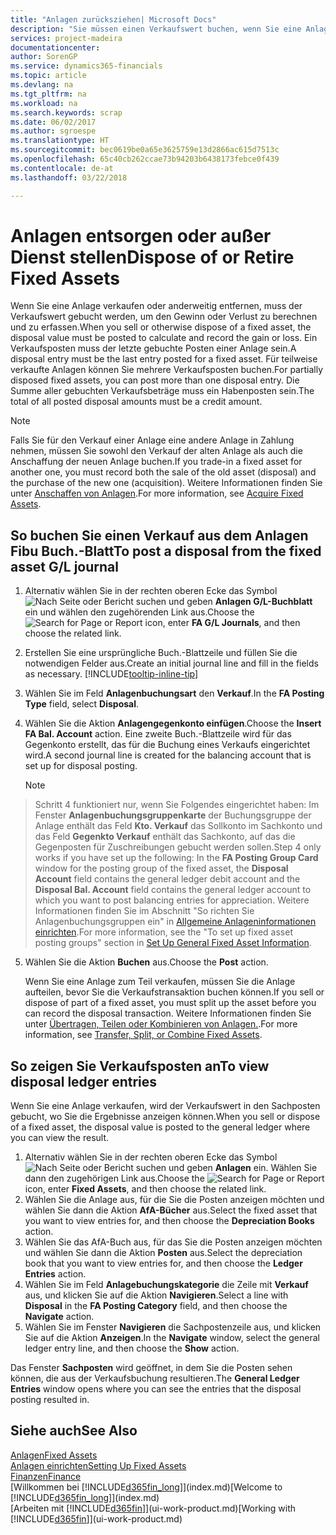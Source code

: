 ```yaml
---
title: "Anlagen zurücksziehen| Microsoft Docs"
description: "Sie müssen einen Verkaufswert buchen, wenn Sie eine Anlage verkaufen oder ausrangieren, die storniert werden sollten."
services: project-madeira
documentationcenter: 
author: SorenGP
ms.service: dynamics365-financials
ms.topic: article
ms.devlang: na
ms.tgt_pltfrm: na
ms.workload: na
ms.search.keywords: scrap
ms.date: 06/02/2017
ms.author: sgroespe
ms.translationtype: HT
ms.sourcegitcommit: bec0619be0a65e3625759e13d2866ac615d7513c
ms.openlocfilehash: 65c40cb262ccae73b94203b6438173febce0f439
ms.contentlocale: de-at
ms.lasthandoff: 03/22/2018

---
```

# <a name="dispose-of-or-retire-fixed-assets"></a><span data-ttu-id="d06a1-103">Anlagen entsorgen oder außer Dienst stellen</span><span class="sxs-lookup"><span data-stu-id="d06a1-103">Dispose of or Retire Fixed Assets</span></span>
<span data-ttu-id="d06a1-104">Wenn Sie eine Anlage verkaufen oder anderweitig entfernen, muss der Verkaufswert gebucht werden, um den Gewinn oder Verlust zu berechnen und zu erfassen.</span><span class="sxs-lookup"><span data-stu-id="d06a1-104">When you sell or otherwise dispose of a fixed asset, the disposal value must be posted to calculate and record the gain or loss.</span></span> <span data-ttu-id="d06a1-105">Ein Verkaufsposten muss der letzte gebuchte Posten einer Anlage sein.</span><span class="sxs-lookup"><span data-stu-id="d06a1-105">A disposal entry must be the last entry posted for a fixed asset.</span></span> <span data-ttu-id="d06a1-106">Für teilweise verkaufte Anlagen können Sie mehrere Verkaufsposten buchen.</span><span class="sxs-lookup"><span data-stu-id="d06a1-106">For partially disposed fixed assets, you can post more than one disposal entry.</span></span> <span data-ttu-id="d06a1-107">Die Summe aller gebuchten Verkaufsbeträge muss ein Habenposten sein.</span><span class="sxs-lookup"><span data-stu-id="d06a1-107">The total of all posted disposal amounts must be a credit amount.</span></span>  

> [!NOTE]  
>   <span data-ttu-id="d06a1-108">Falls Sie für den Verkauf einer Anlage eine andere Anlage in Zahlung nehmen, müssen Sie sowohl den Verkauf der alten Anlage als auch die Anschaffung der neuen Anlage buchen.</span><span class="sxs-lookup"><span data-stu-id="d06a1-108">If you trade-in a fixed asset for another one, you must record both the sale of the old asset (disposal) and the purchase of the new one (acquisition).</span></span> <span data-ttu-id="d06a1-109">Weitere Informationen finden Sie unter [Anschaffen von Anlagen](fa-how-acquire.md).</span><span class="sxs-lookup"><span data-stu-id="d06a1-109">For more information, see [Acquire Fixed Assets](fa-how-acquire.md).</span></span>  

## <a name="to-post-a-disposal-from-the-fixed-asset-gl-journal"></a><span data-ttu-id="d06a1-110">So buchen Sie einen Verkauf aus dem Anlagen Fibu Buch.-Blatt</span><span class="sxs-lookup"><span data-stu-id="d06a1-110">To post a disposal from the fixed asset G/L journal</span></span>
1. <span data-ttu-id="d06a1-111">Alternativ wählen Sie in der rechten oberen Ecke das Symbol ![Nach Seite oder Bericht suchen](media/ui-search/search_small.png "Nach Seite oder Bericht suchen") und geben **Anlagen G/L-Buchblatt** ein und wählen den zugehörenden Link aus.</span><span class="sxs-lookup"><span data-stu-id="d06a1-111">Choose the ![Search for Page or Report](media/ui-search/search_small.png "Search for Page or Report icon") icon, enter **FA G/L Journals**, and then choose the related link.</span></span>  
2. <span data-ttu-id="d06a1-112">Erstellen Sie eine ursprüngliche Buch.-Blattzeile und füllen Sie die notwendigen Felder aus.</span><span class="sxs-lookup"><span data-stu-id="d06a1-112">Create an initial journal line and fill in the fields as necessary.</span></span> [!INCLUDE[tooltip-inline-tip](includes/tooltip-inline-tip_md.md)]  
3. <span data-ttu-id="d06a1-113">Wählen Sie im Feld **Anlagenbuchungsart** den **Verkauf**.</span><span class="sxs-lookup"><span data-stu-id="d06a1-113">In the **FA Posting Type** field, select **Disposal**.</span></span>  
4. <span data-ttu-id="d06a1-114">Wählen Sie die Aktion **Anlagengegenkonto einfügen**.</span><span class="sxs-lookup"><span data-stu-id="d06a1-114">Choose the **Insert FA Bal. Account** action.</span></span> <span data-ttu-id="d06a1-115">Eine zweite Buch.-Blattzeile wird für das Gegenkonto erstellt, das für die Buchung eines Verkaufs eingerichtet wird.</span><span class="sxs-lookup"><span data-stu-id="d06a1-115">A second journal line is created for the balancing account that is set up for disposal posting.</span></span>  

    > [!NOTE]  
>   <span data-ttu-id="d06a1-116">Schritt 4 funktioniert nur, wenn Sie Folgendes eingerichtet haben: Im Fenster **Anlagenbuchungsgruppenkarte** der Buchungsgruppe der Anlage enthält das Feld **Kto. Verkauf** das Sollkonto im Sachkonto und das Feld **Gegenkto Verkauf** enthält das Sachkonto, auf das die Gegenposten für Zuschreibungen gebucht werden sollen.</span><span class="sxs-lookup"><span data-stu-id="d06a1-116">Step 4 only works if you have set up the following: In the **FA Posting Group Card** window for the posting group of the fixed asset, the **Disposal Account** field contains the general ledger debit account and the **Disposal Bal. Account** field contains the general ledger account to which you want to post balancing entries for appreciation.</span></span> <span data-ttu-id="d06a1-117">Weitere Informationen finden Sie im Abschnitt "So richten Sie Anlagenbuchungsgruppen ein" in [ Allgemeine Anlageninformationen einrichten](fa-how-setup-general.md).</span><span class="sxs-lookup"><span data-stu-id="d06a1-117">For more information, see the "To set up fixed asset posting groups" section in [Set Up General Fixed Asset Information](fa-how-setup-general.md).</span></span>  
5. <span data-ttu-id="d06a1-118">Wählen Sie die Aktion **Buchen** aus.</span><span class="sxs-lookup"><span data-stu-id="d06a1-118">Choose the **Post** action.</span></span>  

    <span data-ttu-id="d06a1-119">Wenn Sie eine Anlage zum Teil verkaufen, müssen Sie die Anlage aufteilen, bevor Sie die Verkaufstransaktion buchen können.</span><span class="sxs-lookup"><span data-stu-id="d06a1-119">If you sell or dispose of part of a fixed asset, you must split up the asset before you can record the disposal transaction.</span></span> <span data-ttu-id="d06a1-120">Weitere Informationen finden Sie unter [Übertragen, Teilen oder Kombinieren von Anlagen.](fa-how-trans-split-combine.md).</span><span class="sxs-lookup"><span data-stu-id="d06a1-120">For more information, see [Transfer, Split, or Combine Fixed Assets](fa-how-trans-split-combine.md).</span></span>  

## <a name="to-view-disposal-ledger-entries"></a><span data-ttu-id="d06a1-121">So zeigen Sie Verkaufsposten an</span><span class="sxs-lookup"><span data-stu-id="d06a1-121">To view disposal ledger entries</span></span>
<span data-ttu-id="d06a1-122">Wenn Sie eine Anlage verkaufen, wird der Verkaufswert in den Sachposten gebucht, wo Sie die Ergebnisse anzeigen können.</span><span class="sxs-lookup"><span data-stu-id="d06a1-122">When you sell or dispose of a fixed asset, the disposal value is posted to the general ledger where you can view the result.</span></span>  

1. <span data-ttu-id="d06a1-123">Alternativ wählen Sie in der rechten oberen Ecke das Symbol ![Nach Seite oder Bericht suchen](media/ui-search/search_small.png "Nach Seite oder Bericht suchen") und geben **Anlagen** ein. Wählen Sie dann den zugehörigen Link aus.</span><span class="sxs-lookup"><span data-stu-id="d06a1-123">Choose the ![Search for Page or Report](media/ui-search/search_small.png "Search for Page or Report icon") icon, enter **Fixed Assets**, and then choose the related link.</span></span>  
2. <span data-ttu-id="d06a1-124">Wählen Sie die Anlage aus, für die Sie die Posten anzeigen möchten und wählen Sie dann die Aktion **AfA-Bücher** aus.</span><span class="sxs-lookup"><span data-stu-id="d06a1-124">Select the fixed asset that you want to view entries for, and then choose the **Depreciation Books** action.</span></span>  
3. <span data-ttu-id="d06a1-125">Wählen Sie das AfA-Buch aus, für das Sie die Posten anzeigen möchten und wählen Sie dann die Aktion **Posten** aus.</span><span class="sxs-lookup"><span data-stu-id="d06a1-125">Select the depreciation book that you want to view entries for, and then choose the **Ledger Entries** action.</span></span>  
4. <span data-ttu-id="d06a1-126">Wählen Sie im Feld **Anlagebuchungskategorie** die Zeile mit **Verkauf** aus, und klicken Sie auf die Aktion **Navigieren**.</span><span class="sxs-lookup"><span data-stu-id="d06a1-126">Select a line with **Disposal** in the **FA Posting Category** field, and then choose the **Navigate** action.</span></span>  
5. <span data-ttu-id="d06a1-127">Wählen Sie im Fenster **Navigieren** die Sachpostenzeile aus, und klicken Sie auf die Aktion **Anzeigen**.</span><span class="sxs-lookup"><span data-stu-id="d06a1-127">In the **Navigate** window, select the general ledger entry line, and then choose the **Show** action.</span></span>  

<span data-ttu-id="d06a1-128">Das Fenster **Sachposten** wird geöffnet, in dem Sie die Posten sehen können, die aus der Verkaufsbuchung resultieren.</span><span class="sxs-lookup"><span data-stu-id="d06a1-128">The **General Ledger Entries** window opens where you can see the entries that the disposal posting resulted in.</span></span>  

## <a name="see-also"></a><span data-ttu-id="d06a1-129">Siehe auch</span><span class="sxs-lookup"><span data-stu-id="d06a1-129">See Also</span></span>
[<span data-ttu-id="d06a1-130">Anlagen</span><span class="sxs-lookup"><span data-stu-id="d06a1-130">Fixed Assets</span></span>](fa-manage.md)  
[<span data-ttu-id="d06a1-131">Anlagen einrichten</span><span class="sxs-lookup"><span data-stu-id="d06a1-131">Setting Up Fixed Assets</span></span>](fa-setup.md)  
[<span data-ttu-id="d06a1-132">Finanzen</span><span class="sxs-lookup"><span data-stu-id="d06a1-132">Finance</span></span>](finance.md)  
<span data-ttu-id="d06a1-133">[Willkommen bei [!INCLUDE[d365fin_long](includes/d365fin_long_md.md)]](index.md)</span><span class="sxs-lookup"><span data-stu-id="d06a1-133">[Welcome to [!INCLUDE[d365fin_long](includes/d365fin_long_md.md)]](index.md)</span></span>  
<span data-ttu-id="d06a1-134">[Arbeiten mit [!INCLUDE[d365fin](includes/d365fin_md.md)]](ui-work-product.md)</span><span class="sxs-lookup"><span data-stu-id="d06a1-134">[Working with [!INCLUDE[d365fin](includes/d365fin_md.md)]](ui-work-product.md)</span></span>

